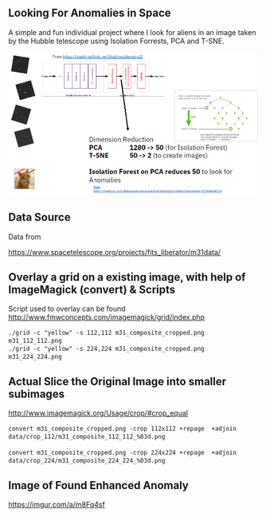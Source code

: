 [//]: # (Image Reference)

[image1]: ./overview.PNG "Overview"

## Looking For Anomalies in Space

A simple and fun individual project where I look for aliens in an image taken by the Hubble telescope using Isolation Forrests, PCA and T-SNE.

![Overview][image1]

## Data Source

Data from

https://www.spacetelescope.org/projects/fits_liberator/m31data/

## Overlay a grid on a existing image, with help of ImageMagick (convert) & Scripts

Script used to overlay can be found http://www.fmwconcepts.com/imagemagick/grid/index.php

```
./grid -c "yellow" -s 112,112 m31_composite_cropped.png m31_112_112.png
./grid -c "yellow" -s 224,224 m31_composite_cropped.png m31_224_224.png
```

## Actual Slice the Original Image into smaller subimages

http://www.imagemagick.org/Usage/crop/#crop_equal

```
convert m31_composite_cropped.png -crop 112x112 +repage  +adjoin data/crop_112/m31_composite_112_112_%03d.png

convert m31_composite_cropped.png -crop 224x224 +repage  +adjoin data/crop_224/m31_composite_224_224_%03d.png
```

## Image of Found Enhanced Anomaly

https://imgur.com/a/m8Fq4sf
